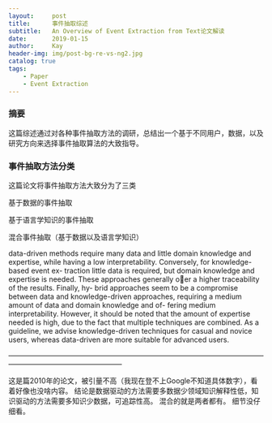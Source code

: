 ```yaml
---
layout:     post
title:      事件抽取综述
subtitle:   An Overview of Event Extraction from Text论文解读
date:       2019-01-15
author:     Kay
header-img: img/post-bg-re-vs-ng2.jpg
catalog: true
tags: 
    - Paper 
    - Event Extraction
---
```


### 摘要
这篇综述通过对各种事件抽取方法的调研，总结出一个基于不同用户，数据，以及研究方向来选择事件抽取算法的大致指导。

### 事件抽取方法分类
这篇论文将事件抽取方法大致分为了三类

基于数据的事件抽取

基于语言学知识的事件抽取

混合事件抽取（基于数据以及语言学知识）

data-driven methods require many data and little domain knowledge and expertise,
while having a low interpretability. Conversely, for knowledge-based event ex-
traction little data is required, but domain knowledge and expertise is needed.
These approaches generally oer a higher traceability of the results. Finally, hy-
brid approaches seem to be a compromise between data and knowledge-driven
approaches, requiring a medium amount of data and domain knowledge and of-
fering medium interpretability. However, it should be noted that the amount of
expertise needed is high, due to the fact that multiple techniques are combined.
As a guideline, we advise knowledge-driven techniques for casual and novice
users, whereas data-driven are more suitable for advanced users.

————————————————————————————————————————————————————

这是篇2010年的论文，被引量不高（我现在登不上Google不知道具体数字），看着好像也没啥内容。
结论是数据驱动的方法需要多数据少领域知识解释性低，知识驱动的方法需要多知识少数据，可追踪性高。
混合的就是两者都有。
细节没仔细看。

